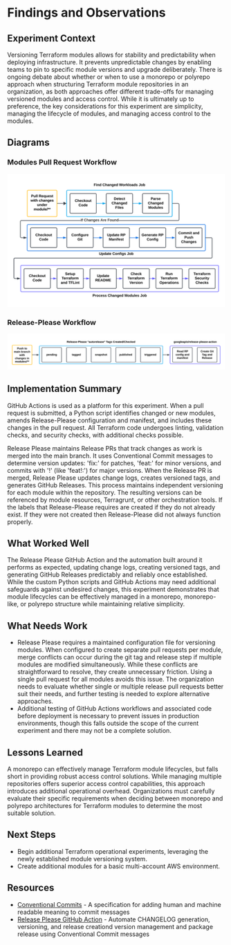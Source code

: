 # Findings and Observations

## Experiment Context

Versioning Terraform modules allows for stability and predictability when deploying infrastructure. It prevents unpredictable changes by enabling teams to pin to specific module versions and upgrade deliberately. There is ongoing debate about whether or when to use a monorepo or polyrepo approach when structuring Terraform module repositories in an organization, as both approaches offer different trade-offs for managing versioned modules and access control. While it is ultimately up to preference, the key considerations for this experiment are simplicity, managing the lifecycle of modules, and managing access control to the modules.

## Diagrams

### Modules Pull Request Workflow
![Modules Pull Request Workflow](diagrams/modules-pr-workflow.png)

### Release-Please Workflow
![Release-Please Workflow](diagrams/release-please-workflow.png)

## Implementation Summary

GitHub Actions is used as a platform for this experiment. When a pull request is submitted, a Python script identifies changed or new modules, amends Release-Please configuration and manifest, and includes these changes in the pull request. All Terraform code undergoes linting, validation checks, and security checks, with additional checks possible.

Release Please maintains Release PRs that track changes as work is merged into the main branch. It uses Conventional Commit messages to determine version updates: 'fix:' for patches, 'feat:' for minor versions, and commits with '!' (like 'feat!:') for major versions. When the Release PR is merged, Release Please updates change logs, creates versioned tags, and generates GitHub Releases. This process maintains independent versioning for each module within the repository. The resulting versions can be referenced by module resources, Terragrunt, or other orchestration tools. If the labels that Release-Please requires are created if they do not already exist. If they were not created then Release-Please did not always function properly. 

## What Worked Well

The Release Please GitHub Action and the automation built around it performs as expected, updating change logs, creating versioned tags, and generating GitHub Releases predictably and reliably once established. While the custom Python scripts and GitHub Actions may need additional safeguards against undesired changes, this experiment demonstrates that module lifecycles can be effectively managed in a monorepo, monorepo-like, or polyrepo structure while maintaining relative simplicity.

## What Needs Work

- Release Please requires a maintained configuration file for versioning modules. When configured to create separate pull requests per module, merge conflicts can occur during the git tag and release step if multiple modules are modified simultaneously. While these conflicts are straightforward to resolve, they create unnecessary friction. Using a single pull request for all modules avoids this issue. The organization needs to evaluate whether single or multiple release pull requests better suit their needs, and further testing is needed to explore alternative approaches.
- Additional testing of GitHub Actions workflows and associated code before deployment is necessary to prevent issues in production environments, though this falls outside the scope of the current experiment and there may not be a complete solution.

## Lessons Learned

A monorepo can effectively manage Terraform module lifecycles, but falls short in providing robust access control solutions. While managing multiple repositories offers superior access control capabilities, this approach introduces additional operational overhead. Organizations must carefully evaluate their specific requirements when deciding between monorepo and polyrepo architectures for Terraform modules to determine the most suitable solution.

## Next Steps

- Begin additional Terraform operational experiments, leveraging the newly established module versioning system.
- Create additional modules for a basic multi-account AWS environment.

## Resources

- [Conventional Commits](https://www.conventionalcommits.org/en/v1.0.0/) - A specification for adding human and machine readable meaning to commit messages
- [Release Please GitHub Action](https://github.com/googleapis/release-please) - Automate CHANGELOG generation, versioning, and release creationd version management and package release using Conventional Commit messages
